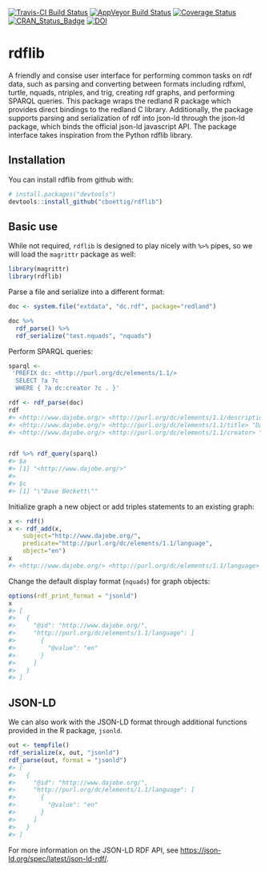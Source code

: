 
[![Travis-CI Build Status](https://travis-ci.org/cboettig/rdflib.svg?branch=master)](https://travis-ci.org/cboettig/rdflib) [![AppVeyor Build Status](https://ci.appveyor.com/api/projects/status/github/cboettig/rdflib?branch=master&svg=true)](https://ci.appveyor.com/project/cboettig/rdflib) [![Coverage Status](https://img.shields.io/codecov/c/github/cboettig/rdflib/master.svg)](https://codecov.io/github/cboettig/rdflib?branch=master) [![CRAN\_Status\_Badge](http://www.r-pkg.org/badges/version/rdflib)](https://cran.r-project.org/package=rdflib) [![DOI](https://zenodo.org/badge/100521776.svg)](https://zenodo.org/badge/latestdoi/100521776)

<!-- README.md is generated from README.Rmd. Please edit that file -->
rdflib
======

A friendly and consise user interface for performing common tasks on rdf data, such as parsing and converting between formats including rdfxml, turtle, nquads, ntriples, and trig, creating rdf graphs, and performing SPARQL queries. This package wraps the redland R package which provides direct bindings to the redland C library. Additionally, the package supports parsing and serialization of rdf into json-ld through the json-ld package, which binds the official json-ld javascript API. The package interface takes inspiration from the Python rdflib library.

Installation
------------

You can install rdflib from github with:

``` r
# install.packages("devtools")
devtools::install_github("cboettig/rdflib")
```

Basic use
---------

While not required, `rdflib` is designed to play nicely with `%>%` pipes, so we will load the `magrittr` package as well:

``` r
library(magrittr)
library(rdflib)
```

Parse a file and serialize into a different format:

``` r
doc <- system.file("extdata", "dc.rdf", package="redland")

doc %>%
  rdf_parse() %>%
  rdf_serialize("test.nquads", "nquads")
```

Perform SPARQL queries:

``` r
sparql <-
 'PREFIX dc: <http://purl.org/dc/elements/1.1/>
  SELECT ?a ?c
  WHERE { ?a dc:creator ?c . }'

rdf <- rdf_parse(doc)
rdf
#> <http://www.dajobe.org/> <http://purl.org/dc/elements/1.1/description> "The generic home page of Dave Beckett." .
#> <http://www.dajobe.org/> <http://purl.org/dc/elements/1.1/title> "Dave Beckett's Home Page" .
#> <http://www.dajobe.org/> <http://purl.org/dc/elements/1.1/creator> "Dave Beckett" .


rdf %>% rdf_query(sparql)
#> $a
#> [1] "<http://www.dajobe.org/>"
#> 
#> $c
#> [1] "\"Dave Beckett\""
```

Initialize graph a new object or add triples statements to an existing graph:

``` r
x <- rdf()
x <- rdf_add(x, 
    subject="http://www.dajobe.org/",
    predicate="http://purl.org/dc/elements/1.1/language",
    object="en")
x
#> <http://www.dajobe.org/> <http://purl.org/dc/elements/1.1/language> "en" .
```

Change the default display format (`nquads`) for graph objects:

``` r
options(rdf_print_format = "jsonld")
x
#> [
#>   {
#>     "@id": "http://www.dajobe.org/",
#>     "http://purl.org/dc/elements/1.1/language": [
#>       {
#>         "@value": "en"
#>       }
#>     ]
#>   }
#> ]
```

JSON-LD
-------

We can also work with the JSON-LD format through additional functions provided in the R package, `jsonld`.

``` r
out <- tempfile()
rdf_serialize(x, out, "jsonld")
rdf_parse(out, format = "jsonld")
#> [
#>   {
#>     "@id": "http://www.dajobe.org/",
#>     "http://purl.org/dc/elements/1.1/language": [
#>       {
#>         "@value": "en"
#>       }
#>     ]
#>   }
#> ]
```

For more information on the JSON-LD RDF API, see <https://json-ld.org/spec/latest/json-ld-rdf/>.
